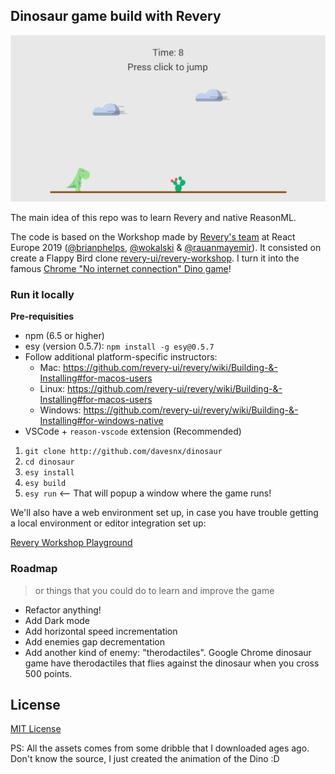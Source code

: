 ## Dinosaur game build with Revery

![](./docs/demo.png)

The main idea of this repo was to learn Revery and native ReasonML.

The code is based on the Workshop made by [Revery's team](https://github.com/revery-ui) at React Europe 2019 ([@brianphelps](https://github.com/bryphe), [@wokalski](https://github.com/wokalski) & [@rauanmayemir](https://github.com/rauanmayemir)). It consisted on create a Flappy Bird clone [revery-ui/revery-workshop](https://github.com/revery-ui/revery-workshop). I turn it into the famous [Chrome "No internet connection" Dino game](chrome://dino)!

### Run it locally

**Pre-requisities**

- npm (6.5 or higher)
- esy (version 0.5.7): `npm install -g esy@0.5.7`
- Follow additional platform-specific instructors:
  - Mac: https://github.com/revery-ui/revery/wiki/Building-&-Installing#for-macos-users
  - Linux: https://github.com/revery-ui/revery/wiki/Building-&-Installing#for-macos-users
  - Windows: https://github.com/revery-ui/revery/wiki/Building-&-Installing#for-windows-native
- VSCode + `reason-vscode` extension (Recommended)

<!-- The first-time build can take a while, as the entire compiler toolchain is being built. -->

1. `git clone http://github.com/davesnx/dinosaur`
2. `cd dinosaur`
3. `esy install`
4. `esy build`
5. `esy run` <-- That will popup a window where the game runs!

We'll also have a web environment set up, in case you have trouble getting a local environment or editor integration set up:

[Revery Workshop Playground](https://outrunlabs.com/revery/workshop)

### Roadmap
> or things that you could do to learn and improve the game
- Refactor anything!
- Add Dark mode
- Add horizontal speed incrementation
- Add enemies gap decrementation
- Add another kind of enemy: "therodactiles". Google Chrome dinosaur game have therodactiles that flies against the dinosaur when you cross 500 points.

## License

[MIT License](LICENSE)

PS: All the assets comes from some dribble that I downloaded ages ago. Don't know the source, I just created the animation of the Dino :D
